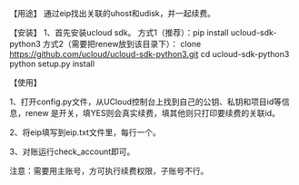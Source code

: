 
【用途】
通过eip找出关联的uhost和udisk，并一起续费。


【安装】
1、首先安装ucloud sdk。
  方式1（推荐）：pip install ucloud-sdk-python3 
  方式2（需要把renew放到该目录下）：
  clone https://github.com/ucloud/ucloud-sdk-python3.git
  cd ucloud-sdk-python3
  python setup.py install

【使用】

1、打开config.py文件，从UCloud控制台上找到自己的公钥、私钥和项目id等信息，renew 是开关，填YES则会真实续费，填其他则只打印要续费的关联id。

2、将eip填写到eip.txt文件里，每行一个。

3、对账运行check_account即可。
  
注意：需要用主账号，方可执行续费权限，子账号不行。
